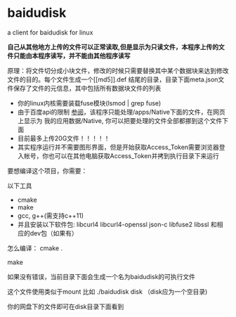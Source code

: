 baidudisk
=========

a client for baidudisk for linux

**自己从其他地方上传的文件可以正常读取,但是显示为只读文件，本程序上传的文件只能由本程序读写，并不能由其他程序读写**

原理：将文件切分成小块文件，修改的时候只需要替换其中某个数据块来达到修改文件的目的。每个文件生成一个[[md5]].def 结尾的目录，目录下面meta.json文件保存了文件的元信息，其中包括所有数据块文件的列表

* 你的linux内核需要装载fuse模块(lsmod | grep fuse)
* 由于百度api的限制 [参阅](http://developer.baidu.com/wiki/index.php?title=docs/pcs)，该程序只能处理/apps/Native下面的文件，在网页上显示为 我的应用数据/Native, 你可以把要处理的文件全部都挪到这个文件下面
* 目前最多上传20G文件！！！！！
* 其实程序运行并不需要图形界面，但是开始获取Access_Token需要浏览器登入帐号，你也可以在其他电脑获取Access_Token并拷到执行目录下来运行


要想编译这个项目，你需要：

以下工具

* cmake
* make
* gcc, g++(需支持c++11)
* 并且安装以下软件包:
libcurl4 libcurl4-openssl json-c libfuse2 libssl 和相应的dev包（如果有）

怎么编译：
cmake .

make


如果没有错误，当前目录下面会生成一个名为baidudisk的可执行文件

这个文件使用类似于mount 比如 ./baidudisk disk （disk应为一个空目录)

你的网盘下的文件即可在disk目录下面看到
